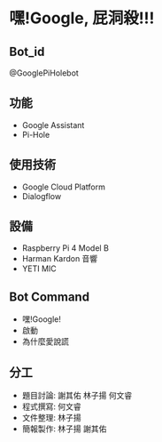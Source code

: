 # 嘿!Google, 屁洞殺!!!

## Bot_id
@GooglePiHolebot

## 功能
- Google Assistant
- Pi-Hole

## 使用技術
- Google Cloud Platform
- Dialogflow

## 設備
- Raspberry Pi 4 Model B
- Harman Kardon 音響
- YETI MIC

## Bot Command
- 嘿!Google!
- 啟動
- 為什麼愛說謊

## 分工
- 題目討論: 謝其佑 林子揚 何文睿
- 程式撰寫: 何文睿
- 文件整理: 林子揚
- 簡報製作: 林子揚 謝其佑